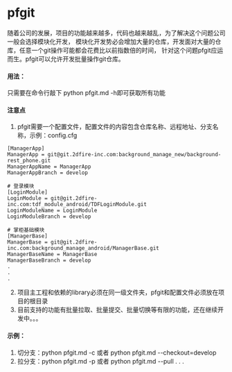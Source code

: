 # pfgit
随着公司的发展，项目的功能越来越多，代码也越来越乱，为了解决这个问题公司一般会选择模块化开发，
模块化开发势必会增加大量的仓库，开发面对大量的仓库，任意一个git操作可能都会花费比以前指数倍的时间，
针对这个问题pfgit应运而生。pfgit可以允许开发批量操作git仓库。
#### 用法：
只需要在命令行敲下 python pfgit.md -h即可获取所有功能

#### 注意点
1. pfgit需要一个配置文件，配置文件的内容包含仓库名称、远程地址、分支名称，示例：config.cfg
```
[ManagerApp]
ManagerApp = git@git.2dfire-inc.com:background_manage_new/background-rest_phone.git
ManagerAppName = ManagerApp
ManagerAppBranch = develop

# 登录模块
[LoginModule]
LoginModule = git@git.2dfire-inc.com:tdf_module_android/TDFLoginModule.git
LoginModuleName = LoginModule
LoginModuleBranch = develop

# 掌柜基础模块
[ManagerBase]
ManagerBase = git@git.2dfire-inc.com:background_manage_android/ManagerBase.git
ManagerBaseName = ManagerBase
ManagerBaseBranch = develop
.
.
.
```
2. 项目主工程和依赖的library必须在同一级文件夹，pfgit和配置文件必须放在项目的根目录
3. 目前支持的功能有批量拉取、批量提交、批量切换等有限的功能，还在继续开发中。。。

#### 示例：
1. 切分支：python pfgit.md -c 或者 python pfgit.md --checkout=develop
2. 拉分支：python pfgit.md -p 或者 python pfgit.md --pull
.
.
.